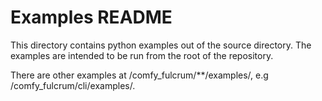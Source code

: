 
# Examples README

This directory contains python examples out of the source directory. The examples are intended to be run from the root of the repository.

There are other examples at /comfy_fulcrum/**/examples/, e.g /comfy_fulcrum/cli/examples/.
